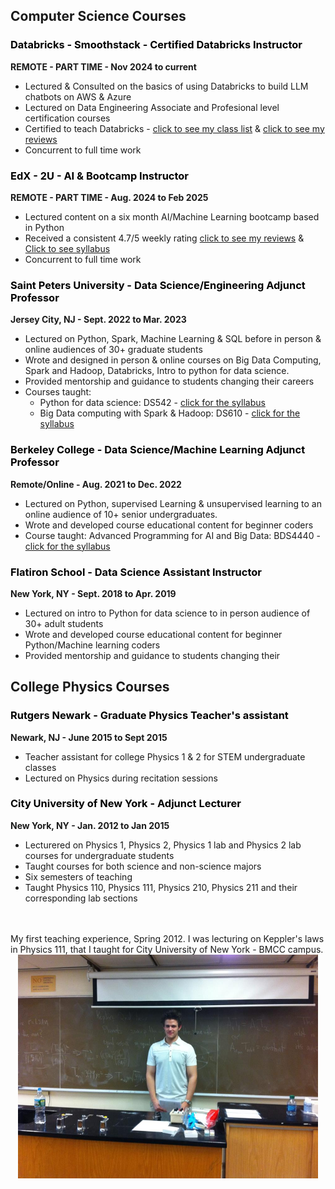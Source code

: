 ## Computer Science Courses

**<h3 style="color:Black">Databricks - Smoothstack - Certified Databricks Instructor</h3> </p>REMOTE - PART TIME  - Nov 2024 to current**

* Lectured & Consulted on the basics of using Databricks to build LLM chatbots on AWS & Azure
* Lectured on Data Engineering Associate and Profesional level certification courses
* Certified to teach Databricks - <a href="https://drive.google.com/file/d/1EssjGe1gYXJ5gliVBxG447vr_r-hCHFA/view?usp=sharing">click to see my class list</a> & <a href="https://drive.google.com/file/d/1CxUkYs4uf06-j2N_YInQg6n2w6Vswtzl/view?usp=sharing">click to see my reviews</a>
* Concurrent to full time work
</p></p>

**<h3 style="color:Black">EdX - 2U - AI & Bootcamp Instructor</h3> </p>REMOTE - PART TIME  - Aug. 2024 to Feb 2025**

* Lectured content on a six month AI/Machine Learning bootcamp based in Python
* Received a consistent 4.7/5 weekly rating <a href="https://drive.google.com/file/d/1Rh3ehZ8G4vAWAKVB8xu9R41fUTz5IeTF/view?usp=sharing">click to see my reviews</a> & <a href="https://drive.google.com/file/d/1Ipbck76ulyFwnjBtbeQ-D3FHHbRgyalH/view?usp=sharing">Click to see syllabus</a>
* Concurrent to full time work
</p></p>


**<h3 style="color:Black">Saint Peters University - Data Science/Engineering Adjunct Professor</h3> </p>Jersey City, NJ  - Sept. 2022 to Mar. 2023**

* Lectured on Python, Spark, Machine Learning & SQL before in person & online audiences of 30+ graduate students
* Wrote and designed in person & online courses on Big Data Computing, Spark and Hadoop, Databricks, Intro to python for data science.
* Provided mentorship and guidance to students changing their careers
* Courses taught:
    * Python for data science: DS542 - <a href="/teaching/syllabi/ds542syllabus/ds542syllabus.pdf">click for the syllabus</a>
    * Big Data computing with Spark & Hadoop: DS610 - <a href="/teaching/syllabi/DS610Syllabus/DS610SyllabusMaster_1_.docx.html">click for the syllabus</a>
</p></p>

**<h3 style="color:Black">Berkeley College - Data Science/Machine Learning Adjunct Professor</h3> </p>Remote/Online - Aug. 2021 to Dec. 2022**

* Lectured on Python, supervised Learning & unsupervised learning to an online audience of 10+ senior undergraduates.
* Wrote and developed course educational content for beginner coders
* Course taught: Advanced Programming for AI and Big Data: BDS4440 - <a href="/teaching/syllabi/BDS4440_Syllabus/BDS4440_Syllabus.html">click for the syllabus</a>

</p>

**<h3 style="color:Black">Flatiron School - Data Science Assistant Instructor </h3></p>New York, NY  - Sept. 2018 to Apr. 2019**

* Lectured on intro to Python for data science to in person audience of 30+ adult students
* Wrote and developed course educational content for beginner Python/Machine learning coders
* Provided mentorship and guidance to students changing their

</p>

## College Physics Courses

**<h3 style="color:Black">Rutgers Newark - Graduate Physics Teacher's assistant</h3></p> Newark, NJ - June 2015 to Sept 2015**

* Teacher assistant for college Physics 1 & 2 for STEM undergraduate classes
* Lectured on Physics during recitation sessions

</p>

**<h3 style="color:Black">City University of New York - Adjunct Lecturer</h3></p> New York, NY - Jan. 2012 to Jan 2015**

* Lecturered on Physics 1, Physics 2, Physics 1 lab and Physics 2 lab courses for undergraduate students
* Taught courses for both science and non-science majors
* Six semesters of teaching
* Taught Physics 110, Physics 111, Physics 210, Physics 211 and their corresponding lab sections




</p></p></p></p></br></br>
My first teaching experience, Spring 2012. I was lecturing on Keppler's laws in Physics 111, that I taught for City University of New York - BMCC campus.
<center>
<img src = '/teaching/first_teaching_pic.jpg' width=480 height=358>
</center>
